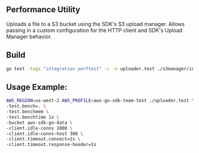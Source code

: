 ## Performance Utility

Uploads a file to a S3 bucket using the SDK's S3 upload manager. Allows passing
in a custom configuration for the HTTP client and SDK's Upload Manager behavior.

## Build
```sh
go test -tags "integration perftest" -c -o uploader.test ./s3manager/internal/integration/performance/uploader
```

## Usage Example:
```sh
AWS_REGION=us-west-2 AWS_PROFILE=aws-go-sdk-team-test ./uploader.test \
-test.bench=. \
-test.benchmem \
-test.benchtime 1x \
-bucket aws-sdk-go-data \
-client.idle-conns 1000 \
-client.idle-conns-host 300 \
-client.timeout.connect=1s \
-client.timeout.response-header=1s
```
